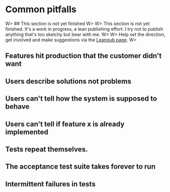 # Common pitfalls

W> ## This section is not yet finished
W>
W> This section is not yet finished. It's a work in progress, a lean publishing effort. I try not to publish anything that's too sketchy but bear with me.
W>
W> Help set the direction, get involved and make suggestions via the [Leanpub page](https://leanpub.com/essential_acceptance_testing).
W>


## Features hit production that the customer didn't want



## Users describe solutions not problems



## Users can't tell how the system is supposed to behave




## Users can't tell if feature x is already implemented



## Tests repeat themselves.



## The acceptance test suite takes forever to run



## Intermittent failures in tests


